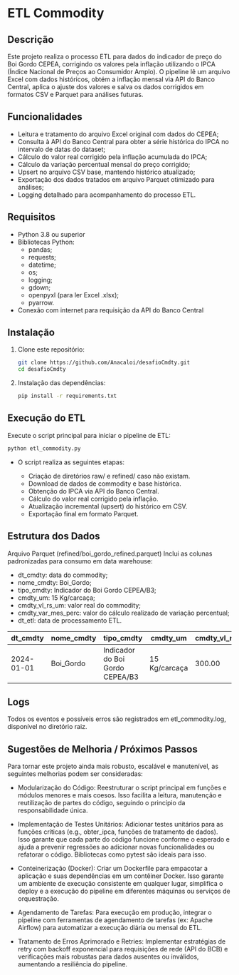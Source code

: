 # ETL Commodity

## Descrição

Este projeto realiza o processo ETL para dados do indicador de preço do Boi Gordo CEPEA, corrigindo os valores pela inflação utilizando o IPCA (Índice Nacional de Preços ao Consumidor Amplo). O pipeline lê um arquivo Excel com dados históricos, obtém a inflação mensal via API do Banco Central, aplica o ajuste dos valores e salva os dados corrigidos em formatos CSV e Parquet para análises futuras.

## Funcionalidades

- Leitura e tratamento do arquivo Excel original com dados do CEPEA;
- Consulta à API do Banco Central para obter a série histórica do IPCA no intervalo de datas do dataset;
- Cálculo do valor real corrigido pela inflação acumulada do IPCA;
- Cálculo da variação percentual mensal do preço corrigido;
- Upsert no arquivo CSV base, mantendo histórico atualizado;
- Exportação dos dados tratados em arquivo Parquet otimizado para análises;
- Logging detalhado para acompanhamento do processo ETL.

## Requisitos

- Python 3.8 ou superior
- Bibliotecas Python:
  - pandas;
  - requests;
  - datetime;
  - os;
  - logging;
  - gdown;
  - openpyxl (para ler Excel .xlsx);
  - pyarrow.
- Conexão com internet para requisição da API do Banco Central

## Instalação

1. Clone este repositório:
   ```bash
   git clone https://github.com/Anacaloi/desafioCmdty.git
   cd desafioCmdty
   ```
2. Instalação das dependências:
   ```bash
   pip install -r requirements.txt
   ```
## Execução do ETL
Execute o script principal para iniciar o pipeline de ETL:
   ```bash
   python etl_commodity.py
   ```

  - O script realiza as seguintes etapas:
     
    - Criação de diretórios raw/ e refined/ caso não existam.
    - Download de dados de commodity e base histórica.
    - Obtenção do IPCA via API do Banco Central.
    - Cálculo do valor real corrigido pela inflação.
    - Atualização incremental (upsert) do histórico em CSV.
    - Exportação final em formato Parquet.

      
## Estrutura dos Dados

Arquivo Parquet (refined/boi_gordo_refined.parquet)
Inclui as colunas padronizadas para consumo em data warehouse:

- dt_cmdty: data do commodity;
- nome_cmdty: Boi_Gordo;
- tipo_cmdty: Indicador do Boi Gordo CEPEA/B3;
- cmdty_um: 15 Kg/carcaça;
- cmdty_vl_rs_um: valor real do commodity;
- cmdty_var_mes_perc: valor do cálculo realizado de variação percentual;
- dt_etl: data de processamento ETL.

| dt\_cmdty  | nome\_cmdty | tipo\_cmdty                     | cmdty\_um     | cmdty\_vl\_rs\_um | cmdty\_var\_mes\_perc | dt\_etl    |
| ---------- | ----------- | ------------------------------- | ------------- | ----------------- | --------------------- | ---------- |
| 2024-01-01 | Boi\_Gordo  | Indicador do Boi Gordo CEPEA/B3 | 15 Kg/carcaça | 300.00            | 0.00%                 | 2025-05-20 |


## Logs
Todos os eventos e possíveis erros são registrados em etl_commodity.log, disponível no diretório raiz.

## Sugestões de Melhoria / Próximos Passos
Para tornar este projeto ainda mais robusto, escalável e manutenível, as seguintes melhorias podem ser consideradas:

- Modularização do Código: Reestruturar o script principal em funções e módulos menores e mais coesos. Isso facilita a leitura, manutenção e reutilização de partes do código, seguindo o princípio da responsabilidade única.

- Implementação de Testes Unitários: Adicionar testes unitários para as funções críticas (e.g., obter_ipca, funções de tratamento de dados). Isso garante que cada parte do código funcione conforme o esperado e ajuda a prevenir regressões ao adicionar novas funcionalidades ou refatorar o código. Bibliotecas como pytest são ideais para isso.

- Conteinerização (Docker): Criar um Dockerfile para empacotar a aplicação e suas dependências em um contêiner Docker. Isso garante um ambiente de execução consistente em qualquer lugar, simplifica o deploy e a execução do pipeline em diferentes máquinas ou serviços de orquestração.

- Agendamento de Tarefas: Para execução em produção, integrar o pipeline com ferramentas de agendamento de tarefas (ex: Apache Airflow) para automatizar a execução diária ou mensal do ETL.

- Tratamento de Erros Aprimorado e Retries: Implementar estratégias de retry com backoff exponencial para requisições de rede (API do BCB) e verificações mais robustas para dados ausentes ou inválidos, aumentando a resiliência do pipeline.

